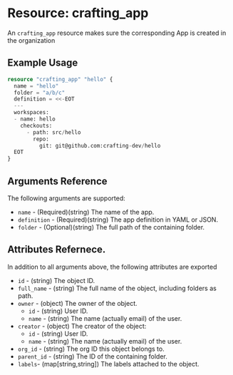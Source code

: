 # Resource: crafting_app

An `crafting_app` resource makes sure the corresponding App is created in the organization


## Example Usage

``` terraform
resource "crafting_app" "hello" {
  name = "hello"
  folder = "a/b/c"
  definition = <<-EOT
  ---
  workspaces:
  - name: hello
    checkouts:
      - path: src/hello
        repo:
          git: git@github.com:crafting-dev/hello
  EOT
}
```

## Arguments Reference

The following arguments are supported:

* `name` - (Required)(string) The name of the app.
* `definition` - (Required)(string) The app definition in YAML or JSON.
* `folder` - (Optional)(string) The full path of the containing folder.

## Attributes Refernece.

In addition to all arguments above, the following attributes are exported

* `id` - (string) The object ID.
* `full_name` - (string) The full name of the object, including folders as path.
* `owner` - (object) The owner of the object.
    * `id` - (string) User ID.
    * `name` - (string) The name (actually email) of the user.
* `creator` - (object) The creator of the object:
    * `id` - (string) User ID.
    * `name` - (string) The name (actually email) of the user.
* `org_id` - (string) The org ID this object belongs to.
* `parent_id` - (string) The ID of the containing folder.
* `labels`- (map[string,string]) The labels attached to the object.

